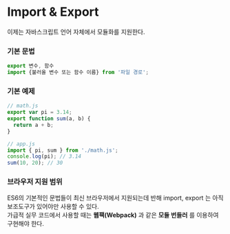 # Import & Export
이제는 자바스크립트 언어 자체에서 모듈화를 지원한다.  
### 기본 문법
```js
export 변수, 함수
import {불러올 변수 또는 함수 이름} from '파일 경로';
```
### 기본 예제
```js
// math.js
export var pi = 3.14;
export function sum(a, b) {
  return a + b;
}
```
```js
// app.js
import { pi, sum } from './math.js';
console.log(pi); // 3.14
sum(10, 20); // 30
```
### 브라우저 지원 범위
ES6의 기본적인 문법들이 최신 브라우저에서 지원되는데 반해 import, export 는 아직 보조도구가 있어야만 사용할 수 있다.  
가급적 실무 코드에서 사용할 때는 __웹팩(Webpack)__ 과 같은 __모듈 번들러__ 를 이용하여 구현해야 한다.
